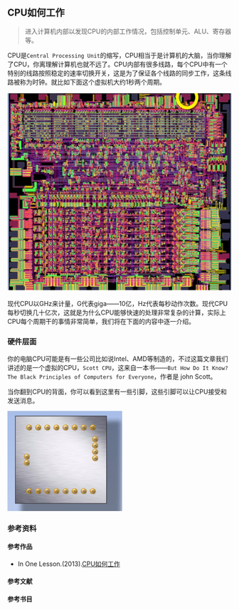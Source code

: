## CPU如何工作

> 进入计算机内部以发现CPU的内部工作情况，包括控制单元、ALU、寄存器等。

CPU是`Central Processing Unit`的缩写，CPU相当于是计算机的大脑，当你理解了CPU，你离理解计算机也就不远了。CPU内部有很多线路，每个CPU中有一个特别的线路按照稳定的速率切换开关，这是为了保证各个线路的同步工作，这条线路被称为时钟。就比如下面这个虚拟机大约1秒两个周期。

![](../pics/cpu-work1.png)

现代CPU以GHz来计量，G代表giga——10亿，Hz代表每秒动作次数。现代CPU每秒切换几十亿次，这就是为什么CPU能够快速的处理非常复杂的计算，实际上CPU每个周期干的事情非常简单，我们将在下面的内容中逐一介绍。

### 硬件层面

你的电脑CPU可能是有一些公司比如说Intel、AMD等制造的，不过这篇文章我们讲述的是一个虚拟的CPU，`Scott CPU`，这来自一本书——`But How Do It Know?The Black Principles of Computers for Everyone`，作者是 john Scott。

当你翻到CPU的背面，你可以看到这里有一些引脚，这些引脚可以让CPU接受和发送消息。

![](../pics/cpu-work3.png)

### 参考资料

#### 参考作品

- In One Lesson.(2013).[CPU如何工作](https://www.youtube.com/watch?v=cNN_tTXABUA&t=30s&list=LL2JoHmVrJ6bx5dH_yFKKGQg&index=4)

#### 参考文献

#### 参考书目
